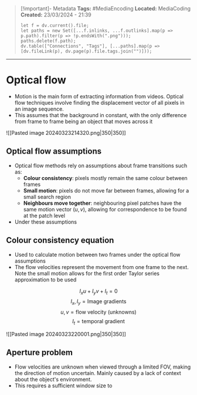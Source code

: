 > [!important]- Metadata
> **Tags:** #MediaEncoding 
> **Located:** MediaCoding
> **Created:** 23/03/2024 - 21:39
> ```dataviewjs
> let f = dv.current().file;
> let paths = new Set([...f.inlinks, ...f.outlinks].map(p => p.path).filter(p => !p.endsWith(".png")));
> paths.delete(f.path);
> dv.table(["Connections", "Tags"], [...paths].map(p => [dv.fileLink(p), dv.page(p).file.tags.join("")]));
> ```

___
# Optical flow
- Motion is the main form of extracting information from videos. Optical flow techniques involve finding the displacement vector of all pixels in an image sequence. 
- This assumes that the background in constant, with the only difference from frame to frame being an object that moves across it 


![[Pasted image 20240323214320.png|350|350]]
## Optical flow assumptions
- Optical flow methods rely on assumptions about frame transitions such as:
	- **Colour consistency**: pixels mostly remain the same colour between frames
	- **Small motion**: pixels do not move far between frames, allowing for a small search region
	- **Neighbours move together**: neighbouring pixel patches have the same motion vector ($u,v$), allowing for correspondence to be found at the patch level 
- Under these assumptions 
## Colour consistency equation
- Used to calculate motion between two frames under the optical flow assumptions 
- The flow velocities represent the movement from one frame to the next. Note the small motion allows for the first order Taylor series approximation to be used

$$I_{x}u+I_{y}v+I_{t}=0$$
$$I_{x},I_{y}=\text{Image gradients}$$
$$u,v =\text{flow velocity (unknowns)}$$
$$I_{t}=\text{temporal gradient}$$

![[Pasted image 20240323220001.png|350|350]]

## Aperture problem 
- Flow velocities are unknown when viewed through a limited FOV, making the direction of motion uncertain. Mainly caused by a lack of context about the object's environment.
- This requires a sufficient window size to 
